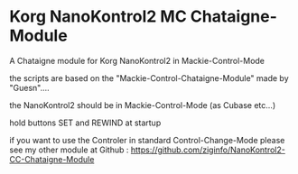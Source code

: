 # Korg NanoKontrol2 MC Chataigne-Module
A Chataigne module for Korg NanoKontrol2 in Mackie-Control-Mode

the scripts are based on the "Mackie-Control-Chataigne-Module" made by "Guesn"....

the NanoKontrol2 should be in Mackie-Control-Mode (as Cubase etc...)

hold buttons SET and REWIND at startup

if you want to use the Controler in standard Control-Change-Mode please see my other module
at Github : https://github.com/ziginfo/NanoKontrol2-CC-Chataigne-Module
